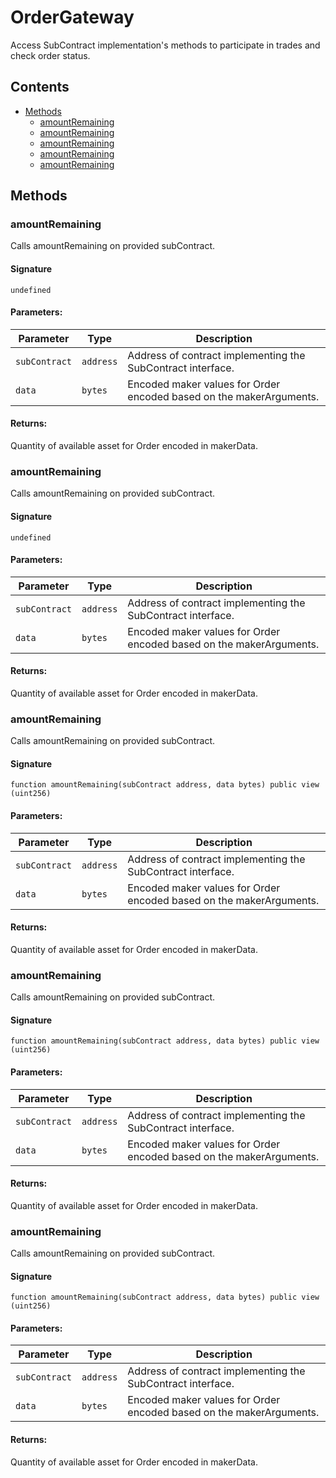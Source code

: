 # OrderGateway

Access SubContract implementation's methods to participate in trades and check order status.

## Contents

-   [Methods](undefined)
    -   [amountRemaining](#amountremaining)
    -   [amountRemaining](#amountremaining)
    -   [amountRemaining](#amountremaining)
    -   [amountRemaining](#amountremaining)
    -   [amountRemaining](#amountremaining)

## Methods

### amountRemaining

Calls amountRemaining on provided subContract.

#### Signature

```solidity
undefined
```

#### Parameters:

| Parameter     | Type      | Description                                                         |
| ------------- | --------- | ------------------------------------------------------------------- |
| `subContract` | `address` | Address of contract implementing the SubContract interface.         |
| `data`        | `bytes`   | Encoded maker values for Order encoded based on the makerArguments. |

#### Returns:

Quantity of available asset for Order encoded in makerData.

### amountRemaining

Calls amountRemaining on provided subContract.

#### Signature

```solidity
undefined
```

#### Parameters:

| Parameter     | Type      | Description                                                         |
| ------------- | --------- | ------------------------------------------------------------------- |
| `subContract` | `address` | Address of contract implementing the SubContract interface.         |
| `data`        | `bytes`   | Encoded maker values for Order encoded based on the makerArguments. |

#### Returns:

Quantity of available asset for Order encoded in makerData.

### amountRemaining

Calls amountRemaining on provided subContract.

#### Signature

```solidity
function amountRemaining(subContract address, data bytes) public view (uint256)
```

#### Parameters:

| Parameter     | Type      | Description                                                         |
| ------------- | --------- | ------------------------------------------------------------------- |
| `subContract` | `address` | Address of contract implementing the SubContract interface.         |
| `data`        | `bytes`   | Encoded maker values for Order encoded based on the makerArguments. |

#### Returns:

Quantity of available asset for Order encoded in makerData.

### amountRemaining

Calls amountRemaining on provided subContract.

#### Signature

```solidity
function amountRemaining(subContract address, data bytes) public view (uint256)
```

#### Parameters:

| Parameter     | Type      | Description                                                         |
| ------------- | --------- | ------------------------------------------------------------------- |
| `subContract` | `address` | Address of contract implementing the SubContract interface.         |
| `data`        | `bytes`   | Encoded maker values for Order encoded based on the makerArguments. |

#### Returns:

Quantity of available asset for Order encoded in makerData.

### amountRemaining

Calls amountRemaining on provided subContract.

#### Signature

```solidity
function amountRemaining(subContract address, data bytes) public view (uint256)
```

#### Parameters:

| Parameter     | Type      | Description                                                         |
| ------------- | --------- | ------------------------------------------------------------------- |
| `subContract` | `address` | Address of contract implementing the SubContract interface.         |
| `data`        | `bytes`   | Encoded maker values for Order encoded based on the makerArguments. |

#### Returns:

Quantity of available asset for Order encoded in makerData.

